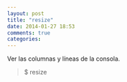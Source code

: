 ```yaml
---
layout: post
title: "resize"
date: 2014-01-27 18:53
comments: true
categories: 
---
```

Ver las columnas y líneas de la consola.

>$ resize

